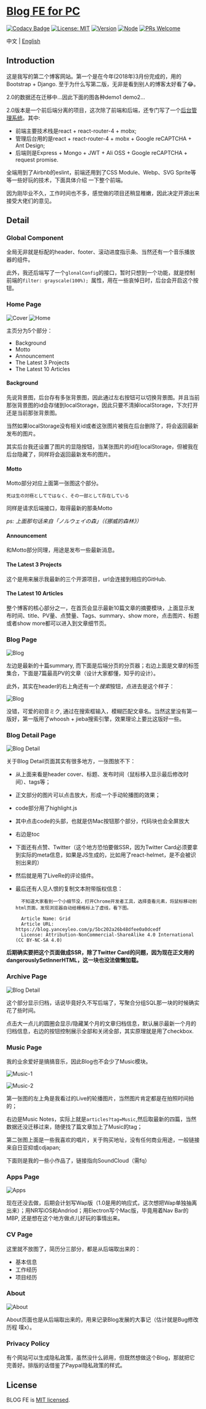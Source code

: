 # [Blog FE for PC](https://wwww.yanceyleo.com/)

[![Codacy Badge](https://api.codacy.com/project/badge/Grade/5b925ed8c8c64f379dea6f8b685a731b)](https://app.codacy.com/app/YanceyOfficial/BLOG_FE?utm_source=github.com&utm_medium=referral&utm_content=Yancey-Blog/BLOG_FE&utm_campaign=Badge_Grade_Dashboard)
[![License: MIT](https://img.shields.io/badge/License-MIT-green.svg)](https://opensource.org/licenses/MIT)
[![Version](https://img.shields.io/badge/version-2.1.1-blue.svg)](https://github.com/Yancey-Blog/BLOG_FE)
[![Node](https://img.shields.io/badge/node-%3E%3D8.0.0-green.svg)](https://github.com/Yancey-Blog/BLOG_FE)
[![PRs Welcome](https://img.shields.io/badge/PRs-welcome-green.svg)](https://github.com/Yancey-Blog/BLOG_FE/pulls)

 中文 | [English](https://github.com/Yancey-Blog/BLOG_FE/blob/master/README.md)

## Introduction

这是我写的第二个博客网站。第一个是在今年(2018年)3月份完成的，用的Bootstrap + Django. 至于为什么写第二版，无非是看到别人的博客太好看了😂。

2.0的数据还在迁移中...因此下面的图各种demo1 demo2...

2.0版本是一个前后端分离的项目，这次除了前端和后端，还专门写了一个[后台管理系统](https://github.com/Yancey-Blog/BLOG_CMS/blob/master/README.md)。其中:

- 前端主要技术栈是react + react-router-4 + mobx;
- 管理后台用的是react + react-router-4 + mobx + Google reCAPTCHA + Ant Design;
- 后端则是Express + Mongo + JWT + Ali OSS + Google reCAPTCHA + request promise.

全端用到了Airbnb的eslint，前端还用到了CSS Module、Webp、SVG Sprite等等一些好玩的技术，下面具体介绍
一下整个前端。

因为刚毕业不久，工作时间也不多，感觉做的项目还稍显稚嫩，因此决定开源出来接受大佬们的意见。

## Detail

### Global Component

全局无非就是标配的header、footer、滚动进度指示条、当然还有一个音乐播放器的组件。

此外，我还后端写了一个`glonalConfig`的接口，暂时只想到一个功能，就是控制前端的`filter: grayscale(100%); `属性，用在一些哀悼日时，后台会开启这个按钮。

### Home Page

![Cover](https://yancey-assets.oss-cn-beijing.aliyuncs.com/Jietu20181017-174103%402x.jpg?x-oss-process=image/quality,Q_20)
![Home](https://yancey-assets.oss-cn-beijing.aliyuncs.com/Jietu20181017-174609@2x.jpg?x-oss-process=image/quality,Q_60)

主页分为5个部分：

- Background
- Motto
- Announcement
- The Latest 3 Projects
- The Latest 10 Articles

#### Background

先说背景图，后台存有多张背景图，因此通过左右按钮可以切换背景图。并且当前那张背景图的id会存储到localStorage，因此只要不清掉localStorage，下次打开还是当前那张背景图。

当然如果localStorage没有相关id或者这张图片被我在后台删除了，将会返回最新发布的图片。

其实后台我还设置了图片的显隐按钮，当某张图片的id在localStorage，但被我在后台隐藏了，同样将会返回最新发布的图片。

#### Motto

Motto部分对应上面第一张图这个部分。

    死は生の対極としてではなく、その一部として存在している
   
同样是请求后端接口，取得最新的那条Motto 

*ps: 上面那句话来自「ノルウェイの森」（《挪威的森林》）*

#### Announcement

和Motto部分同理，用途是发布一些最新消息。

#### The Latest 3 Projects

这个是用来展示我最新的三个开源项目，url会连接到相应的GitHub.

#### The Latest 10 Articles

整个博客的核心部分之一，在首页会显示最新10篇文章的摘要模块，上面显示发布时间、title、PV量、点赞量、Tags、summary、show more，点击图片、标题或者show more都可以进入到文章细节页。

### Blog Page

![Blog](https://yancey-assets.oss-cn-beijing.aliyuncs.com/Jietu20181017-181438@2x.jpg?x-oss-process=image/quality,Q_60)

左边是最新的十篇summary, 而下面是后端分页的分页器；右边上面是文章的标签集合，下面是7篇最高PV的文章（设计大家都懂，知乎的设计）。

此外，其实在header的右上角还有一个*搜索*按钮，点进去是这个样子：

![Blog](https://yancey-assets.oss-cn-beijing.aliyuncs.com/Jietu20181017-181947.jpg?x-oss-process=image/quality,Q_60)

没错，可爱的初音ミク, 通过在搜索框输入，模糊匹配文章名。当然这里没有第一版好，第一版用了whoosh + jieba搜索引擎，效果理论上要比这版好一些。

### Blog Detail Page

![Blog Detail](https://yancey-assets.oss-cn-beijing.aliyuncs.com/Jietu20181017-182519@2x.jpg?x-oss-process=image/quality,Q_20)

关于Blog Detail页面其实有很多地方，一张图放不下：

- 从上面来看是header cover、标题、发布时间（鼠标移入显示最后修改时间）、tags等；
- 正文部分的图片可以点击放大，形成一个手动轮播图的效果；
- code部分用了highlight.js
- 其中点击code的头部，也就是仿Mac按钮那个部分，代码块也会全屏放大
- 右边是toc
- 下面还有点赞、Twitter（这个地方恐怕要做SSR，因为Twitter Card必须要拿到实际的meta信息，如果是JS生成的，比如用了react-helmet，是不会被识别出来的）
- 然后就是用了LiveRe的评论插件。
- 最后还有人见人恨的复制文本附带版权信息：

        不知道大家看到一个小细节没，打开Chrome开发者工具，选择查看元素，将鼠标移动到html页面，发现浏览器自动给栅格标上了虚线，看下图。

        Article Name: Grid
        Article URL: https://blog.yanceyleo.com/p/5bc202a26b48dfee0a0dcedf
        License: Attribution-NonCommercial-ShareAlike 4.0 International (CC BY-NC-SA 4.0)



**后期确实要把这个页面做成SSR，除了Twitter Card的问题，因为现在正文用的dangerouslySetInnerHTML，这一块也没法做懒加载。**

### Archive Page

![Blog Detail](https://yancey-assets.oss-cn-beijing.aliyuncs.com/Jietu20181017-183530@2x.jpg?x-oss-process=image/quality,Q_60)

这个部分显示归档，话说毕竟好久不写后端了，写聚合分组SQL那一块的时候确实花了些时间。

点击大一点儿的圆圈会显示/隐藏某个月的文章归档信息，默认展示最新一个月的归档信息，右边的按钮控制展示全部和关闭全部，其实原理就是用了checkbox.

### Music Page

我的业余爱好是搞搞音乐，因此Blog也不会少了Music模块。

![Music-1](https://yancey-assets.oss-cn-beijing.aliyuncs.com/Jietu20181017-184221%402x.jpg?x-oss-process=image/quality,Q_60)

![Music-2](https://yancey-assets.oss-cn-beijing.aliyuncs.com/Jietu20181017-184130@2x.jpg?x-oss-process=image/quality,Q_10)

第一张图的左上角是我看过的Live的轮播图片，当然图片肯定都是在拍照时间拍的；

右边是Music Notes，实际上就是`articles?tag=Music`,然后取最新的四篇，当然数据还没迁移过来，随便找了篇文章加上了Music的tag；

第二张图上面是一些我喜欢的唱片，关于购买地址，没有任何商业用途，一般链接来自日亚抑或cdjapan;

下面则是我的一些小作品了，链接指向SoundCloud（需fq）

### Apps Page

![Apps](https://yancey-assets.oss-cn-beijing.aliyuncs.com/Jietu20181017-185001@2x.jpg?x-oss-process=image/quality,Q_60)

现在还没去做，后期会计划写Wap版（1.0是用的响应式，这次想把Wap单独抽离出来）；用NR写iOS和Andriod；用Electron写个Mac版，毕竟用着Nav Bar的MBP, 还是想在这个地方做点儿好玩的事情出来。

### CV Page

这里就不放图了，简历分三部分，都是从后端取出来的：

- 基本信息
- 工作经历
- 项目经历

### About

![About](https://yancey-assets.oss-cn-beijing.aliyuncs.com/Jietu20181017-185855@2x.jpg?x-oss-process=image/quality,Q_10)

About页面也是从后端取出来的，用来记录Blog发展的大事记（估计就是Bug修改历程 噗x）。

### Privacy Policy

有个网站可以生成隐私政策，虽然没什么卵用，但既然想做这个Blog，那就把它完善好。排版的话借鉴了Paypal隐私政策的样式。

## License

BLOG FE is [MIT licensed](https://opensource.org/licenses/MIT).


